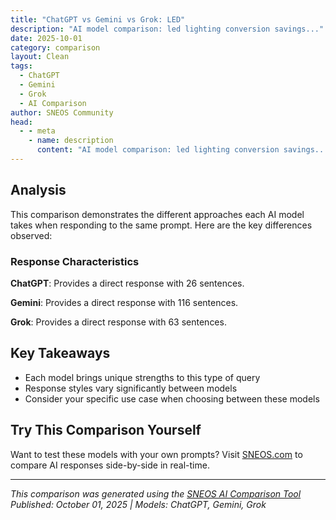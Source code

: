 ```yaml
---
title: "ChatGPT vs Gemini vs Grok: LED"
description: "AI model comparison: led lighting conversion savings..."
date: 2025-10-01
category: comparison
layout: Clean
tags:
  - ChatGPT
  - Gemini
  - Grok
  - AI Comparison
author: SNEOS Community
head:
  - - meta
    - name: description
      content: "AI model comparison: led lighting conversion savings..."
---
```


<ChatComparison
  title="ChatGPT vs Gemini vs Grok: LED"
  prompt="led lighting conversion savings"
  :responses='{
    "ChatGPT": "LED lighting conversion savings refer to the cost and energy savings realized by switching from traditional lighting technologies (such as incandescent, halogen, or fluorescent bulbs) to LED (Light Emitting Diode) lighting. Here\u2019s a detailed overview of the potential savings and benefits:\n\n### 1. Energy Savings\n- **Lower wattage:** LEDs consume significantly less electricity than traditional bulbs. For example, a 10W LED bulb can produce the same amount of light as a 60W incandescent bulb.\n- **Energy consumption:** LEDs typically use 75-85% less energy compared to incandescent bulbs.\n- **Example:** If you replace a 60W incandescent bulb with a 10W LED, you save 50 watts per hour of usage.\n\n### 2. Cost Savings\n- **Reduced electric bills:** Because LEDs use less power, your monthly electricity bill lowers. The amount saved depends on usage hours and local electricity rates.\n- **Long lifespan:** LEDs last significantly longer (up to 25,000 to 50,000 hours) compared to incandescent (1,000 hours) or fluorescent bulbs (8,000-10,000 hours), reducing replacement costs.\n- **Maintenance savings:** Less frequent replacements mean lower labor and material costs, especially for commercial or industrial settings.\n\n### 3. Environmental Benefits\n- **Reduced carbon footprint:** Using less electricity reduces greenhouse gas emissions from power plants.\n- **Lower waste:** Longer lifespan means fewer bulbs discarded in landfills.\n\n### Calculating Savings Example:\n- **Scenario:** Replacing 10 incandescent 60W bulbs used 5 hours/day with 10W LED bulbs.\n- **Energy savings per day:**\n  - Old bulbs: 60W x 10 bulbs x 5 hrs = 3,000 Wh = 3 kWh\n  - New bulbs: 10W x 10 bulbs x 5 hrs = 500 Wh = 0.5 kWh\n  - Savings: 3 kWh - 0.5 kWh = 2.5 kWh per day\n- **Monthly savings:**\n  - 2.5 kWh/day x 30 days = 75 kWh\n- **Cost savings:**\n  - If electricity costs $0.12/kWh, monthly savings = 75 kWh x $0.12 = $9.00\n- **Annual savings:** $9 x 12 = $108\n\n### Other Considerations\n- **Upfront cost:** LED bulbs often cost more initially, but pay for themselves over time through energy and maintenance savings.\n- **Quality and compatibility:** Ensure LEDs are suited for your fixtures and lighting needs.\n- **Rebates and incentives:** Many energy providers offer rebates or incentives for LED upgrades.\n\n---\n\nIf you provide more specific details (number of bulbs, usage hours, electricity rates), I can help calculate your potential savings more precisely!",
    "Gemini": "Okay, let\u0027s break down the potential savings from converting to LED lighting.  We\u0027ll cover the key areas and how to estimate your own savings.\n\n**Where Savings Come From**\n\nLED lighting conversion saves money primarily in two key areas:\n\n1.  **Reduced Energy Consumption:** This is the biggest driver of savings. LEDs are far more energy-efficient than traditional lighting technologies like incandescent, halogen, and even fluorescent bulbs.\n2.  **Extended Lifespan:** LEDs last significantly longer than other types of bulbs, reducing the frequency and cost of replacements. This also reduces labor costs associated with replacements, especially in hard-to-reach areas.\n\n**Quantifying the Savings: A Step-by-Step Approach**\n\nHere\u0027s a systematic way to estimate your potential savings.  I\u0027ll provide formulas and examples.  You\u0027ll need to gather some information about your current lighting.\n\n**1.  Identify Your Existing Lighting:**\n\n*   **Type of Bulb:**  Incandescent, Halogen, CFL (Compact Fluorescent), Fluorescent Tube (T8, T12), etc.\n*   **Wattage:**  This is printed on the bulb itself (e.g., 60W, 100W, 13W).\n*   **Number of Bulbs:**  How many of each type do you have?\n*   **Hours of Use Per Day:** Estimate how many hours each type of bulb is typically on per day.  Be as accurate as possible.\n*   **Days of Use Per Year:**  How many days per year is the lighting used? If it\u0027s a business, is it open 7 days a week, or 5?\n*   **Cost per Kilowatt-hour (kWh):** This is crucial! Look at your electricity bill.  The cost per kWh is usually listed.  It can vary by location and time of year.  *Important:  Make sure you are looking at the total cost per kWh, including any distribution charges, not just the energy cost itself.*\n\n**2.  Calculate Current Energy Consumption:**\n\nFor each type of bulb:\n\n*   **Total Wattage per Bulb Type:**  \u0060Wattage per Bulb  x  Number of Bulbs = Total Wattage\u0060\n    *   *Example: 60W incandescent x 10 bulbs = 600 Watts*\n*   **Daily Energy Consumption (Watt-hours):** \u0060Total Wattage x Hours of Use Per Day = Daily Watt-hours\u0060\n    *   *Example: 600 Watts x 4 hours/day = 2400 Watt-hours/day*\n*   **Daily Energy Consumption (kWh):** \u0060Daily Watt-hours / 1000 = Daily kWh\u0060\n    *   *Example: 2400 Watt-hours/day / 1000 = 2.4 kWh/day*\n*   **Annual Energy Consumption (kWh):** \u0060Daily kWh x Days of Use Per Year = Annual kWh\u0060\n    *   *Example: 2.4 kWh/day x 365 days/year = 876 kWh/year*\n\n**3.  Calculate Current Energy Cost:**\n\nFor each type of bulb:\n\n*   **Annual Energy Cost:** \u0060Annual kWh x Cost per kWh = Annual Energy Cost\u0060\n    *   *Example: 876 kWh/year x $0.15/kWh = $131.40/year*\n\n**4.  Determine LED Replacement Options:**\n\n*   For each existing bulb type, find an equivalent LED replacement.  The key is to match the *lumens* (brightness), not just the wattage.  A lower wattage LED can often produce the same or more light.  Use online resources or consult with a lighting specialist to find appropriate replacements.  Look for \u0022LED Equivalent to [Your Bulb Type and Wattage]\u0022.\n*   **Record the Wattage of the LED Replacement.**  This is crucial for calculating the new energy consumption.\n*   **Estimate the cost of the LED replacement bulbs.**\n\n**5.  Calculate LED Energy Consumption and Cost:**\n\nRepeat steps 2 and 3, but use the LED wattage instead of the original bulb wattage.  This will give you the annual energy consumption and cost for the LED replacements.\n\n**6.  Calculate Energy Savings:**\n\nFor each type of bulb:\n\n*   **Annual Energy Savings:** \u0060Original Annual Energy Cost - LED Annual Energy Cost = Annual Energy Savings\u0060\n    *   *Example: $131.40 (incandescent) - $26.28 (LED) = $105.12/year savings*\n*   **Total Annual Energy Savings:** Sum the annual energy savings for all bulb types.\n\n**7.  Calculate Replacement Savings (Lifespan):**\n\n*   **Average Lifespan (Hours):** Find the average lifespan of your current bulbs and the LED replacements.  This information is usually on the packaging or product specifications.\n*   **Replacement Frequency (Per Year):** \u0060Hours of Use Per Year / Bulb Lifespan (Hours) = Replacements Per Year\u0060\n*   **Annual Replacement Cost (Current Bulbs):**  \u0060Replacements Per Year x Cost Per Bulb = Annual Replacement Cost\u0060\n*   **Annual Replacement Cost (LEDs):** Calculate the same for LEDs.  (Remember, LEDs last much longer, so this number will be smaller.)\n*   **Annual Replacement Savings:** \u0060Annual Replacement Cost (Current Bulbs) - Annual Replacement Cost (LEDs) = Annual Replacement Savings\u0060\n\n**8.  Calculate Total Savings:**\n\n*   **Total Annual Savings:** \u0060Annual Energy Savings \u002B Annual Replacement Savings = Total Annual Savings\u0060\n\n**9.  Calculate Payback Period:**\n\n*   **Total Cost of LED Bulbs:** Sum the cost of all the LED replacement bulbs.\n*   **Payback Period (Years):** \u0060Total Cost of LED Bulbs / Total Annual Savings = Payback Period\u0060\n\n**Example Scenario:**\n\nLet\u0027s say you have 10 incandescent 60W bulbs that are on for 4 hours a day, 365 days a year, and your electricity cost is $0.15/kWh.  The incandescent bulbs cost $1.00 each and last 1,000 hours.  The LED replacements are 8W, cost $5.00 each, and last 25,000 hours.\n\n*   **Incandescent Annual Energy Cost:** $131.40 (calculated as above)\n*   **LED Annual Energy Cost:** $17.52 (calculated using 8W instead of 60W)\n*   **Annual Energy Savings:** $113.88\n*   **Incandescent Replacements Per Year:** (4 hours/day * 365 days/year) / 1000 hours = 1.46 replacements/year\n*   **Incandescent Annual Replacement Cost:** 1.46 replacements/year * $1.00/bulb = $1.46\n*   **LED Replacements Per Year:** (4 hours/day * 365 days/year) / 25,000 hours = 0.0584 replacements/year\n*   **LED Annual Replacement Cost:** 0.0584 replacements/year * $5.00/bulb = $0.29\n*   **Annual Replacement Savings:** $1.46 - $0.29 = $1.17\n*   **Total Annual Savings:** $113.88 \u002B $1.17 = $115.05\n*   **Total Cost of LED Bulbs:** 10 bulbs * $5.00/bulb = $50.00\n*   **Payback Period:** $50.00 / $115.05 = 0.43 years (about 5 months)\n\n**Important Considerations and Tips:**\n\n*   **Lumens vs. Watts:** Focus on lumens (brightness) when selecting LED replacements, not just wattage.  Use wattage only for calculations after you have selected the light output you need\n*   **Color Temperature (Kelvin):** LEDs come in different color temperatures (measured in Kelvin - K).  Choose the color temperature that you prefer (e.g., warm white, cool white, daylight).\n*   **Dimmability:** If you have dimmers, make sure the LED bulbs you choose are compatible. Not all LEDs are dimmable.\n*   **Rebates and Incentives:** Check with your local utility company for rebates or incentives for LED lighting conversions. These can significantly reduce the upfront cost. Many government and utility programs exist to promote energy efficiency.\n*   **Quality of LEDs:**  The quality of LEDs can vary.  Look for reputable brands and check reviews.  Poor-quality LEDs may not last as long or provide the expected light output.\n*   **Directional vs. Omnidirectional:**  Consider whether you need a directional (spotlight-like) or omnidirectional (light in all directions) LED.\n*   **Lighting Design:**  Sometimes, a lighting conversion is a good opportunity to improve the overall lighting design of a space. Consider whether you need to change the number of fixtures or their placement.\n*   **Professional Assistance:** For large-scale conversions (e.g., businesses), it\u0027s often helpful to consult with a lighting professional who can assess your needs and recommend the best solutions. They can also help with installation.\n*   **Maintenance Savings:** In commercial settings, factor in the reduced labor costs for replacing bulbs, especially in high or difficult-to-reach locations.\n*   **Heat Reduction:** LEDs produce significantly less heat than incandescent bulbs. This can also contribute to savings on air conditioning costs, especially in warmer climates, but those savings are harder to quantify.\n\n**Online Calculators and Tools:**\n\nMany online LED savings calculators can help you estimate your potential savings. Search for \u0022LED lighting savings calculator\u0022.  These tools often simplify the calculations and provide a more user-friendly interface. Just be sure you understand the assumptions they are making and that you can adjust the inputs (especially the cost per kWh) to match your specific situation.\n\nBy following these steps and carefully gathering your data, you can get a good estimate of the potential savings from converting to LED lighting.  Good luck!\n",
    "Grok": "Converting to LED lighting can result in significant cost savings and other benefits due to their energy efficiency, longer lifespan, and lower maintenance costs compared to traditional lighting options like incandescent, fluorescent, or halogen bulbs. Below is a breakdown of the potential savings and factors to consider when evaluating LED lighting conversion:\n\n---\n\n### **1. Energy Savings**\n- **Efficiency:** LEDs use up to 75-80% less energy than incandescent bulbs and about 30-50% less than compact fluorescent lamps (CFLs) to produce the same amount of light (measured in lumens).\n- **Example Calculation:**\n  - A 60-watt incandescent bulb can be replaced by a 9-12 watt LED bulb for the same brightness.\n  - If used for 5 hours daily:\n    - Incandescent: 60W x 5 hours = 300 Wh/day (0.3 kWh/day)\n    - LED: 10W x 5 hours = 50 Wh/day (0.05 kWh/day)\n    - Savings per bulb: 0.25 kWh/day\n    - At an electricity rate of $0.12/kWh, savings = $0.03/day or $10.95/year per bulb.\n  - Multiply this by the number of bulbs in a home or facility to calculate total savings.\n\n- **Larger Scale (Commercial/Industrial):** For businesses with hundreds or thousands of lights operating for longer hours (e.g., 12\u002B hours daily), the energy savings can be substantial, often reducing lighting electricity costs by 50% or more.\n\n---\n\n### **2. Longer Lifespan**\n- **Durability:** LEDs last significantly longer than traditional bulbs:\n  - Incandescent: ~1,000 hours\n  - CFL: ~8,000-10,000 hours\n  - LED: ~25,000-50,000 hours (or more)\n- **Replacement Cost Savings:** Fewer replacements mean reduced costs for purchasing new bulbs and labor for installation.\n- **Example:** If an LED bulb lasts 25 times longer than an incandescent bulb, a single LED bulb could replace 25 incandescent bulbs over its lifespan.\n  - Cost of 25 incandescent bulbs (~$1 each) = $25\n  - Cost of 1 LED bulb (~$5-10) = $5-10\n  - Savings on bulb replacement alone: $15-20 per fixture over time.\n\n---\n\n### **3. Reduced Maintenance Costs**\n- Less frequent bulb replacements mean lower labor costs, especially in commercial or industrial settings where accessing light fixtures may require specialized equipment (e.g., high ceilings, outdoor lighting).\n- For businesses, this can translate to thousands of dollars saved annually on maintenance.\n\n---\n\n### **4. Additional Savings**\n- **Heat Reduction:** LEDs emit very little heat compared to incandescent or halogen bulbs, reducing the load on air conditioning systems, especially in warmer climates or spaces with many lights.\n- **Dimming and Controls:** Many LED systems can be paired with dimmers, timers, or smart controls, further reducing energy usage by adjusting light levels based on need or occupancy.\n- **Rebates and Incentives:** Many utility companies and governments offer rebates or tax incentives for switching to energy-efficient lighting, further lowering the upfront cost of conversion.\n\n---\n\n### **5. Upfront Costs vs. Return on Investment (ROI)**\n- **Initial Investment:** LED bulbs and fixtures are more expensive upfront compared to traditional options. For example:\n  - Incandescent bulb: $1-2\n  - CFL: $2-4\n  - LED bulb: $3-10 (depending on brand, features, and wattage)\n- **Payback Period:** Due to energy and maintenance savings, the upfront cost is often recouped within 1-3 years, depending on usage and electricity rates.\n- **Example ROI Calculation:**\n  - Replace 10 incandescent bulbs (60W each) with LEDs (10W each).\n  - Daily energy savings: 10 x 0.25 kWh = 2.5 kWh/day.\n  - Annual savings at $0.12/kWh: 2.5 x 365 x $0.12 = $109.50.\n  - Cost of 10 LED bulbs: $50.\n  - Payback period: $50 / $109.50 = ~5.5 months.\n\n---\n\n### **6. Environmental Benefits**\n- **Reduced Carbon Footprint:** Lower energy consumption means reduced greenhouse gas emissions from power plants.\n- **Less Waste:** Fewer bulb replacements result in less waste in landfills, and many LEDs are recyclable.\n- **Mercury-Free:** Unlike CFLs, LEDs do not contain mercury, making them safer for the environment.\n\n---\n\n### **Factors to Consider**\n- **Usage Hours:** Savings are most significant in areas where lights are on for extended periods (e.g., offices, retail stores, street lighting).\n- **Electricity Rates:** Higher local electricity rates lead to greater savings.\n- **Type of Conversion:** Are you replacing just bulbs (drop-in replacements) or entire fixtures? Fixture replacement may increase upfront costs but can offer better efficiency and aesthetics.\n- **Light Quality:** Ensure the LED bulbs match your needs for brightness (lumens), color temperature (warm vs. cool), and compatibility with dimmers or existing fixtures.\n\n---\n\n### **Typical Savings Summary**\n- **Residential:** Homeowners replacing 20-30 bulbs can save $100-300 per year on energy bills, with a payback period of 1-2 years.\n- **Commercial/Industrial:** Businesses with hundreds of lights can save thousands to tens of thousands of dollars annually, with payback often within 1-3 years.\n- **Municipal (Street Lighting):** Cities converting to LED streetlights often report 50-70% energy savings and significantly reduced maintenance costs.\n\n---\n\nIf you\u0027re considering a conversion, start with a small-scale test in high-usage areas to measure savings and ensure satisfaction with light quality. Additionally, consult with a lighting professional or use online LED savings calculators (available through utility companies or manufacturers like Philips, GE, or Cree) to get a more precise estimate tailored to your situation. Would you like assistance with a specific calculation or scenario?"
  }'
  published-date="17:29"
/>

## Analysis

This comparison demonstrates the different approaches each AI model takes when responding to the same prompt. Here are the key differences observed:

### Response Characteristics

**ChatGPT**: Provides a direct response with 26 sentences. 

**Gemini**: Provides a direct response with 116 sentences. 

**Grok**: Provides a direct response with 63 sentences. 

## Key Takeaways

- Each model brings unique strengths to this type of query
- Response styles vary significantly between models
- Consider your specific use case when choosing between these models

## Try This Comparison Yourself

Want to test these models with your own prompts? Visit [SNEOS.com](https://sneos.com) to compare AI responses side-by-side in real-time.

---

*This comparison was generated using the [SNEOS AI Comparison Tool](https://sneos.com)*
*Published: October 01, 2025 | Models: ChatGPT, Gemini, Grok*
